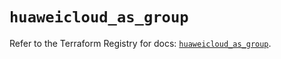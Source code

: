 # `huaweicloud_as_group`

Refer to the Terraform Registry for docs: [`huaweicloud_as_group`](https://registry.terraform.io/providers/huaweicloud/huaweicloud/1.71.1/docs/resources/as_group).
